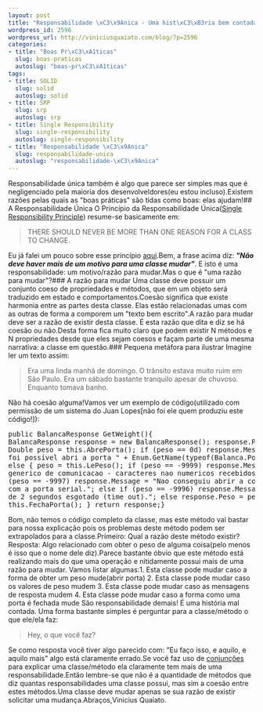 ```yaml
--- 
layout: post
title: "Responsabilidade \xC3\x9Anica - Uma hist\xC3\xB3ria bem contada"
wordpress_id: 2596
wordpress_url: http://viniciusquaiato.com/blog/?p=2596
categories: 
- title: "Boas Pr\xC3\xA1ticas"
  slug: boas-praticas
  autoslug: "boas-pr\xC3\xA1ticas"
tags: 
- title: SOLID
  slug: solid
  autoslug: solid
- title: SRP
  slug: srp
  autoslug: srp
- title: Single Responsibility
  slug: single-responsibility
  autoslug: single-responsibility
- title: "Responsabilidade \xC3\x9Anica"
  slug: responsabilidade-unica
  autoslug: "responsabilidade-\xC3\x9Anica"
---
```

Responsabilidade única também é algo que parece ser simples mas que é negligenciado pela maioria dos desenvolveldores(eu estou incluso).Existem razões pelas quais as "boas práticas" são tidas como boas: elas ajudam!## A Responsabilidade Única
O Princípio da Responsabilidade Única([Single Responsibility Principle](http://www.objectmentor.com/resources/articles/srp.pdf)) resume-se basicamente em:<blockquote>THERE SHOULD NEVER BE MORE THAN ONE REASON FOR A CLASS TO CHANGE.</blockquote>Eu já falei um pouco sobre esse princípio [aqui](http://viniciusquaiato.com/blog/srp-single-responsibility-principle/).Bem, a frase acima diz: **_"Não deve haver mais de um motivo para uma classe mudar"_**. E isto é uma responsabilidade: um motivo/razão para mudar.Mas o que é "uma razão para mudar"?### A razão para mudar
Uma classe deve possuir um conjunto coeso de propriedades e métodos, que em um objeto será traduzido em estado e comportamentos.Coesão significa que existe harmonia entre as partes desta classe. Elas estão relacionadas umas com as outras de forma a comporem um "texto bem escrito".A razão para mudar deve ser a razão de existir desta classe. É esta razão que dita e diz se há coesão ou não.Desta forma fica muito claro que podem existir N métodos e N propriedades desde que eles sejam coesos e façam parte de uma mesma narrativa: a classe em questão.### Pequena metáfora para ilustrar
Imagine ler um texto assim:<blockquote>Era uma linda manhã de domingo. O trânsito estava muito ruim em São Paulo. Era um sábado bastante tranquilo apesar de chuvoso. Enquanto tomava banho.</blockquote>Não há coesão alguma!Vamos ver um exemplo de código(utilizado com permissão de um sistema do Juan Lopes[não foi ele quem produziu este código!]):<pre lang="csharp">public BalancaResponse GetWeight(){    BalancaResponse response = new BalancaResponse();    response.Peso = -1d;    Double peso = this.AbrePorta();    if (peso == 0d)        response.Message = "Não foi possível abri a porta " + Enum.GetName(typeof(Balanca.Port), _port);    else    {        peso = this.LePeso();        if (peso == -9999)            response.Message = "Erro generico de comunicacao - caracteres nao numericos recebidos.";        else if (peso == -9997)            response.Message = "Nao conseguiu abrir a comunicacao com a porta serial.";        else if (peso == -9996)            response.Message = "Tempo de 2 segundos esgotado (time out).";        else            response.Peso = peso;        this.FechaPorta();    }    return response;}</pre>Bom, não temos o código completo da classe, mas este método vai bastar para nossa explicação pois os problemas deste método podem ser extrapolados para a classe.Primeiro: Qual a razão deste método existir?Resposta: Algo relacionado com obter o peso de alguma coisa(pelo menos é isso que o nome dele diz).Parece bastante óbvio que este método está realizando mais do que uma operação e nitidamente possui mais de uma razão para mudar. Vamos listar algumas:1. Esta classe pode mudar caso a forma de obter um peso mude(abrir porta)
2. Esta classe pode mudar caso os valores de peso mudem
3. Esta classe pode mudar caso as mensagens de resposta mudem
4. Esta classe pode mudar caso a forma como uma porta é fechada mude
São responsabilidade demais! É uma história mal contada. Uma forma bastante simples é perguntar para a classe/método o que ele/ela faz:<blockquote>Hey, o que você faz?</blockquote>Se como resposta você tiver algo parecido com: "Eu faço isso, e aquilo, e aquilo mais" algo está claramente errado.Se você faz uso de [conjunções](http://pt.wikipedia.org/wiki/Conjun%C3%A7%C3%A3o) para explicar uma classe/método ela claramente tem mais de uma responsabilidade.Então lembre-se que não é a quantidade de métodos que diz quantas responsabilidades uma classe possui, mas sim a coesão entre estes métodos.Uma classe deve mudar apenas se sua razão de existir solicitar uma mudança.Abraços,Vinicius Quaiato.
